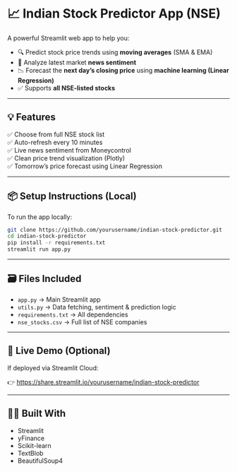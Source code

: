# 📈 Indian Stock Predictor App (NSE)

A powerful Streamlit web app to help you:

- 🔍 Predict stock price trends using **moving averages** (SMA & EMA)
- 🧠 Analyze latest market **news sentiment**
- 📉 Forecast the **next day’s closing price** using **machine learning (Linear Regression)**
- ✅ Supports **all NSE-listed stocks**

---

## 💡 Features

✅ Choose from full NSE stock list  
✅ Auto-refresh every 10 minutes  
✅ Live news sentiment from Moneycontrol  
✅ Clean price trend visualization (Plotly)  
✅ Tomorrow’s price forecast using Linear Regression

---

## 📦 Setup Instructions (Local)

To run the app locally:

```bash
git clone https://github.com/yourusername/indian-stock-predictor.git
cd indian-stock-predictor
pip install -r requirements.txt
streamlit run app.py
```

---

## 🗃️ Files Included

- `app.py` → Main Streamlit app  
- `utils.py` → Data fetching, sentiment & prediction logic  
- `requirements.txt` → All dependencies  
- `nse_stocks.csv` → Full list of NSE companies  

---

## 🚀 Live Demo (Optional)

If deployed via Streamlit Cloud:

👉 https://share.streamlit.io/yourusername/indian-stock-predictor

---

## 👨‍💻 Built With

- Streamlit  
- yFinance  
- Scikit-learn  
- TextBlob  
- BeautifulSoup4  
